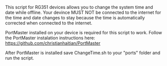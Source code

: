 This script for RG351 devices allows you to change the system time and date while offline. Your devince MUST NOT be connected to the internet for the time and date changes to stay because the time is automatically corrected when connected to the internet.

PortMaster installed on your device is required for this script to work. Follow the PortMaster instalation instructions here:
https://github.com/christianhaitian/PortMaster

After PortMaster is installed save ChangeTime.sh to your "ports" folder and run the script.
